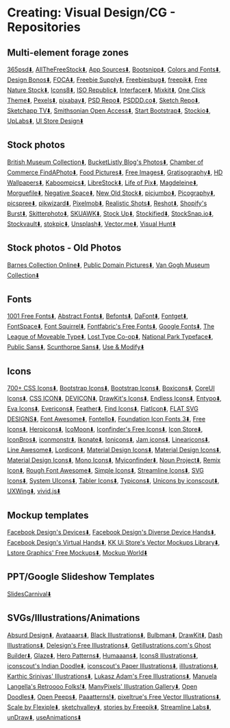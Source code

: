 # Creating: Visual Design/CG - Repositories

## Multi-element forage zones

[365psd⬇️](https://365psd.com/),
[AllTheFreeStock⬇️](https://allthefreestock.com/), [App Sources⬇️](http://www.sketchappsources.com/),
[Bootsnipp⬇️](https://bootsnipp.com/),
[Colors and Fonts⬇️](https://www.colorsandfonts.com/),
[Design Bonos⬇️](https://designbonos.com/),
[FOCA⬇️](https://https://focastock.com/), [Freebie Supply⬇️](https://freebiesupply.com/), [Freebiesbug⬇️](https://freebiesbug.com/), [freepik⬇️](https://www.freepik.com/), [Free Nature Stock⬇️](https://freenaturestock.com/),
[Icons8⬇️](https://icons8.com/), [ISO Republic⬇️](https://isorepublic.com/), [Interfacer⬇️](https://interfacer.xyz/),
[Mixkit⬇️](https://mixkit.co/),
[One Click Theme⬇️](https://www.oneclicktheme.com/),
[Pexels⬇️](https://www.pexels.com/), [pixabay⬇️](https://pixabay.com/), [PSD Repo⬇️](https://psdrepo.com/), [PSDDD.co⬇️](https://psddd.co/),
[Sketch Repo⬇️](https://sketchrepo.com/), [Sketchapp TV⬇️](http://sketchapp.tv/), [Smithsonian Open Access⬇️](https://www.si.edu/openaccess), [Start Bootstrap⬇️](https://startbootstrap.com/), [Stockio⬇️](https://www.stockio.com/),
[UpLabs⬇️](https://www.uplabs.com/), [UI Store Design⬇️](https://www.uistore.design/)

## Stock photos

[British Museum Collection⬇️](https://www.britishmuseum.org/collection), [BucketListly Blog's Photos⬇️](https://www.bucketlistly.blog/photos/),
[Chamber of Commerce FindAPhoto⬇️](https://www.chamberofcommerce.org/findaphoto/),
[Food Pictures⬇️](https://www.foodiesfeed.com/), [Free Images⬇️](https://www.freeimages.com/),
[Gratisography⬇️](https://gratisography.com/),
[HD Wallpapers⬇️](https://uhdwallpapers.org/),
[Kaboompics⬇️](https://kaboompics.com/),
[LibreStock⬇️](https://librestock.com/), [Life of Pix⬇️](https://www.lifeofpix.com/),
[Magdeleine⬇️](https://magdeleine.co/), [Morguefile⬇️](https://morguefile.com/photos),
[Negative Space⬇️](https://negativespace.co/), [New Old Stock⬇️](https://nos.twnsnd.co/),
[picjumbo⬇️](https://picjumbo.com/), [Picography⬇️](https://picography.co), [picspree⬇️](https://picspree.com/), [pikwizard⬇️](https://pikwizard.com/), [Pixelmob⬇️](https://pixelmob.co/),
[Realistic Shots⬇️](https://realisticshots.com/), [Reshot⬇️](https://www.reshot.com/),
[Shopify's Burst⬇️](https://burst.shopify.com/), [Skitterphoto⬇️](https://skitterphoto.com/), [SKUAWK⬇️](http://skuawk.com/), [Stock Up⬇️](https://www.sitebuilderreport.com/stock-up/), [Stockified⬇️](https://www.stockified.com/), [StockSnap.io⬇️](https://stocksnap.io/), [Stockvault⬇️](https://www.stockvault.net/), [stokpic⬇️](https://stokpic.com/),
[Unsplash⬇️](https://unsplash.com/),
[Vector.me⬇️](https://vector.me/), [Visual Hunt⬇️](https://visualhunt.com/)

## Stock photos - Old Photos

[Barnes Collection Online⬇️](https://collection.barnesfoundation.org/),
[Public Domain Pictures⬇️](https://www.publicdomainpictures.net/),
[Van Gogh Museum Collection⬇️](https://www.vangoghmuseum.nl/en/collection)

## Fonts

[1001 Free Fonts⬇️](https://www.1001freefonts.com/),
[Abstract Fonts⬇️](http://www.abstractfonts.com/),
[Befonts⬇️](https://befonts.com/),
[DaFont⬇️](https://www.dafont.com/),
[Fontget⬇️](https://www.fontget.com/), [FontSpace⬇️](https://www.fontspace.com/), [Font Squirrel⬇️](https://www.fontsquirrel.com/), [Fontfabric's Free Fonts⬇️](https://www.fontfabric.com/free-fonts/),
[Google Fonts⬇️](https://fonts.google.com/),
[The League of Moveable Type⬇️](https://www.theleagueofmoveabletype.com/), [Lost Type Co-op⬇️](http://www.losttype.com/browse/),
[National Park Typeface⬇️](https://nationalparktypeface.com/),
[Public Sans⬇️](https://public-sans.digital.gov/),
[Scunthorpe Sans⬇️](https://vole.wtf/scunthorpe-sans/),
[Use & Modify⬇️](http://usemodify.com/)

## Icons

[700+ CSS Icons⬇️](https://css.gg/),
[Bootstrap Icons⬇️](https://icons.getbootstrap.com/), [Bootstrap Icons⬇️](http://www.bootstrapicons.com/), [Boxicons⬇️](https://boxicons.com/),
[CoreUI Icons⬇️](https://coreui.io/icons/), [CSS ICON⬇️](https://cssicon.space),
[DEVICON⬇️](https://devicon.dev/), [DrawKit's Icons⬇️](https://www.drawkit.io/free-icons),
[Endless Icons⬇️](http://endlessicons.com/), [Entypo⬇️](http://www.entypo.com/), [Eva Icons⬇️](https://akveo.github.io/eva-icons), [Evericons⬇️](http://www.evericons.com/),
[Feather⬇️](https://feathericons.com/), [Find Icons⬇️](https://findicons.com/), [FlatIcon⬇️](https://www.flaticon.com/), [FLAT SVG DESIGNS⬇️](https://flat-svg-designs.net/en/icons/all/), [Font Awesome⬇️](https://fontawesome.com/icons?d=gallery&m=free), [Fontello⬇️](http://fontello.com/), [Foundation Icon Fonts 3⬇️](https://zurb.com/playground/foundation-icon-fonts-3), [Free Icons⬇️](https://icon-icons.com/),
[Heroicons⬇️](https://heroicons.dev/),
[IcoMoon⬇️](https://icomoon.io/app/), [Iconfinder's Free Icons⬇️](https://www.iconfinder.com/free_icons), [Icon Store⬇️](https://iconstore.co/), [IconBros⬇️](https://www.iconbros.com/), [iconmonstr⬇️](https://iconmonstr.com/), [Ikonate⬇️](https://ikonate.com/), [Ionicons⬇️](https://ionicons.com/),
[Jam icons⬇️](https://linearicons.com/free),
[Linearicons⬇️](https://linearicons.com/free), [Line Awesome⬇️](https://icons8.com/line-awesome), [Lordicon⬇️](https://lordicon.com/free-icons),
[Material Design Icons⬇️](https://materialdesignicons.com/), [Material Design Icons⬇️](https://www.materialpalette.com/icons), [Material Design Icons⬇️](https://material.io/resources/icons/?style=baseline), [Mono Icons⬇️](https://icons.mono.company/), [Myiconfinder⬇️](http://www.myiconfinder.com/),
[Noun Project⬇️](https://thenounproject.com/),
[Remix Icon⬇️](https://remixicon.com/), [Rough Font Awesome⬇️](https://djamshed.github.io/rough-awesome-font/dist/),
[Simple Icons⬇️](https://simpleicons.org/), [Streamline Icons⬇️](https://www.streamlineicons.com), [SVG Icons⬇️](http://svgicons.sparkk.fr/), [System UIcons⬇️](https://systemuicons.com/),
[Tabler Icons⬇️](https://tablericons.com/), [Typicons⬇️](https://www.s-ings.com/typicons/),
[Unicons by iconscout⬇️](https://iconscout.com/unicons), [UXWing⬇️](https://uxwing.com/),
[vivid.js⬇️](https://webkul.github.io/vivid/)

## Mockup templates

[Facebook Design's Devices⬇️](https://facebook.design/devices),
[Facebook Design's Diverse Device Hands⬇️](https://facebook.design/handskit),
[Facebook Design's Virtual Hands⬇️](https://facebook.design/virtual-hands),
[KK Ui Store's Vector Mockups Library⬇️](https://mockups.kkuistore.com/),
[Lstore Graphics' Free Mockups⬇️](https://www.ls.graphics/free-mockups),
[Mockup World⬇️](https://www.ls.graphics/free-mockups)

## PPT/Google Slideshow Templates

[SlidesCarnival⬇️](https://www.slidescarnival.com/)

## SVGs/Illustrations/Animations

[Absurd Design⬇️](https://absurd.design/), [Avataaars⬇️](https://avataaars.com/),
[Black Illustrations⬇️](https://www.blackillustrations.com/), [Bulbman⬇️](https://bulbman.art/),
[DrawKit⬇️](https://www.drawkit.io/), [Dash Illustrations⬇️](https://www.karthiksrinivas.in/dash), [Delesign's Free Illustrations⬇️](https://www.delesign.com/free-designs/graphics),
[Getillustrations.com's Ghost Builder⬇️](https://getillustrations.com/illustration-pack/ghost-illustrations-builder), [Glaze⬇️](https://www.glazestock.com/),
[Hero Patterns⬇️](https://www.heropatterns.com/), [Humaaans⬇️](https://www.humaaans.com/),
[Icons8 Illustrations⬇️](https://icons8.com/illustrations), [iconscout's Indian Doodle⬇️](https://iconscout.com/illustration-pack/indian-doodle), [iconscout's Paper Illustrations⬇️](https://iconscout.com/paper-illustrations), [illlustrations⬇️](https://illlustrations.co/),
[Karthic Srinivas' Illustrations⬇️](https://www.karthiksrinivas.in/illustrations),
[Lukasz Adam's Free Illustrations⬇️](https://lukaszadam.com/illustrations),
[Manuela Langella's Retroooo Folks!⬇️](https://www.manuelalangella.com/retroooo-folks/), [ManyPixels' Illustration Gallery⬇️](https://www.manypixels.co/gallery/),
[Open Doodles⬇️](https://www.opendoodles.com/), [Open Peeps⬇️](https://www.openpeeps.com/),
[Paaatterns!⬇️](https://products.ls.graphics/paaatterns/), [pixeltrue's Free Vector Illustrations⬇️](https://www.pixeltrue.com/free-illustrations),
[Scale by Flexiple⬇️](https://2.flexiple.com/scale/all-illustrations), [sketchvalley⬇️](https://sketchvalley.com/), [stories by Freepik⬇️](https://stories.freepik.com/), [Streamline Labs⬇️](https://lab.streamlineicons.com/),
[unDraw⬇️](https://undraw.co/illustrations), [useAnimations⬇️](https://useanimations.com/)
